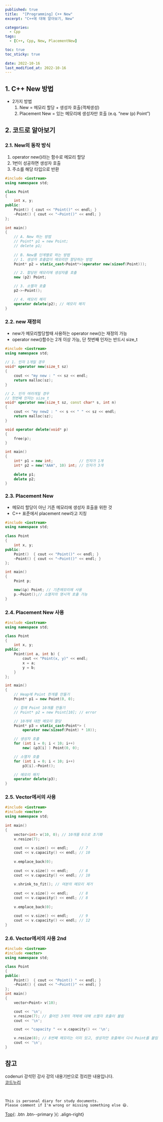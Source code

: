 ```yaml
---
published: true
title:  "[Programming] C++ New"
excerpt: "C++에 대해 알아보기, New"

categories:
  - Cpp
tags:
  - [C++, Cpp, New, PlacementNew]

toc: true
toc_sticky: true
 
date: 2022-10-16
last_modified_at: 2022-10-16
---
```


## 1. C++ New 방법
- 2가지 방법
    1. New = 메모리 할당 + 생성자 호출(객체생성)
    2. Placement New = 있는 메모리에 생성자만 호출 (e.q. “new (p) Point”)

## 2. 코드로 알아보기
### 2.1. New의 동작 방식 
1. operator new()라는 함수로 메모리 할당 
2. 1번이 성공하면 생성자 호출 
3. 주소를 해당 타입으로 반환 

```cpp
#include <iostream> 
using namespace std; 

class Point 
{ 
    int x, y; 
public: 
    Point() { cout << "Point()" << endl; } 
    ~Point() { cout << "~Point()" << endl; } 
}; 
  
int main() 
{ 
    // A. New 하는 방법
    // Point* p1 = new Point; 
    // delete p1;
  
    // B. New를 단계별로 하는 방법
    // 1. 생성자 호출없이 메모리만 할당하는 방법 
    Point* p2 = static_cast<Point*>(operator new(sizeof(Point))); 

    // 2. 할당된 메모리에 생성자를 호출 
    new (p2) Point; 

    // 3. 소멸자 호출 
    p2->~Point(); 

    // 4. 메모리 해지
    operator delete(p2); // 메모리 해지 
}
```

### 2.2. new 재정의
- new가 메모리할당할때 사용하는 operator new()는 재정의 가능
- operator new()함수는 2개 이상 가능, 단 첫번째 인자는 반드시 size_t

```cpp
#include <iostream> 
using namespace std; 
  
// 1. 인자 1개일 경우
void* operator new(size_t sz) 
{ 
    cout << "my new : " << sz << endl; 
    return malloc(sz); 
} 

// 2. 인자 여러개일 경우
// 첫번째 인자는 size_t
void* operator new(size_t sz, const char* s, int n) 
{ 
    cout << "my new2 : " << s << " " << sz << endl; 
    return malloc(sz); 
} 

void operator delete(void* p) 
{ 
    free(p); 
} 

int main() 
{ 
    int* p1 = new int;            // 인자가 1개
    int* p2 = new("AAA", 10) int; // 인자가 3개
 
    delete p1;
    delete p2;
}
```

### 2.3. Placement New
- 메모리 할당이 아닌 기존 메모리에 생성자 호출을 위한 것
- C++ 표준에서 placement new라고 지칭

```cpp
#include <iostream> 
using namespace std; 
  
class Point 
{ 
    int x, y; 
public: 
    Point()  { cout << "Point()" << endl; } 
    ~Point() { cout << "~Point()" << endl; } 
}; 

int main() 
{ 
    Point p; 

    new(&p) Point; // 기존메모리에 사용
    p.~Point();// 소멸자의 명시적 호출 가능
}
```

### 2.4. Placement New 사용

```cpp
#include <iostream> 
using namespace std;

class Point
{
    int x, y;
public:
    Point(int a, int b) {
        cout << "Point(x, y)" << endl;
        x = a;
        y = b;
    }
};

int main() 
{ 
    // Heap에 Point 한개를 만들기
    Point* p1 = new Point(0, 0); 

    // 힙에 Point 10개를 만들기
    // Point* p2 = new Point[10]; // error

    // 10개에 대한 메모리 할당
    Point* p3 = static_cast<Point*> ( 
        operator new(sizeof(Point) * 10)); 

    // 생성자 호출
    for (int i = 0; i < 10; i++) 
        new( &p3[i] ) Point(0, 0); 

    // 소멸자 호출
    for (int i = 0; i < 10; i++) 
        p3[i].~Point(); 

    // 메모리 해지 
    operator delete(p3);
}
```

### 2.5. Vector에서의 사용

```cpp
#include <iostream> 
#include <vector> 
using namespace std; 
  
int main() 
{ 
    vector<int> v(10, 0); // 10개를 0으로 초기화 
    v.resize(7); 
  
    cout << v.size() << endl;     // 7 
    cout << v.capacity() << endl; // 10 
  
    v.emplace_back(0);
  
    cout << v.size() << endl;     // 8 
    cout << v.capacity() << endl; // 10 
  
    v.shrink_to_fit(); // 여분의 메모리 제거 
  
    cout << v.size() << endl;     // 8 
    cout << v.capacity() << endl; // 8 
  
    v.emplace_back(0); 
  
    cout << v.size() << endl;     // 9 
    cout << v.capacity() << endl; // 12 
} 
```

### 2.6. Vector에서의 사용 2nd

```cpp
#include <iostream> 
#include <vector> 
using namespace std; 

class Point 
{
public: 
    Point()  { cout << "Point() " << endl; } 
    ~Point() { cout << "~Point()" << endl; } 
}; 
int main() 
{ 
    vector<Point> v(10); 

    cout << '\n';
    v.resize(7); // 줄어든 3개의 객체에 대해 소멸자 호출이 불림
    cout << '\n';

    cout << "capacity " << v.capacity() << '\n';

    v.resize(8); // 8번째 메모리는 이미 있고, 생성자만 호출해서 다시 Point를 붙임
    cout << '\n';
} 
```

## 참고
codenuri 강석민 강사 강의 내용기반으로 정리한 내용입니다.  
[코드누리](https://github.com/codenuri)

<br>

    This is personal diary for study documents.
    Please comment if I'm wrong or missing something else 😄. 

[Top](#){: .btn .btn--primary }{: .align-right}